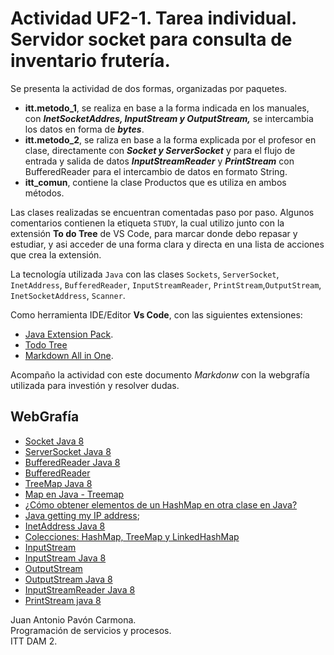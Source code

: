 # Actividad UF2-1. Tarea individual. Servidor socket para consulta de inventario frutería.
Se presenta la actividad de dos formas, organizadas por paquetes.

- **itt.metodo_1**, se realiza en base a la forma indicada en los manuales, con ***InetSocketAddres, InputStream y OutputStream,*** se intercambia los datos en forma de ***bytes***.  
- **itt.metodo_2**, se raliza en base a la forma explicada por el profesor en clase, directamente con ***Socket y ServerSocket*** y para el flujo de entrada y salida de datos ***InputStreamReader*** y ***PrintStream*** con BufferedReader para el intercambio de datos en formato String.
- **itt_comun**, contiene la clase Productos que es utiliza en ambos métodos.

Las clases realizadas se encuentran comentadas paso por paso. Algunos comentarios contienen la etiqueta `STUDY`, la cual utilizo junto con la extensión **To do Tree** de VS Code, para marcar donde debo repasar y estudiar, y asi acceder de una forma clara y directa en una lista de acciones que crea la extensión.

La tecnología utilizada `Java` con las clases `Sockets`,  `ServerSocket`, `InetAddress`, `BufferedReader`, `InputStreamReader`, `PrintStream`,`OutputStream`, `InetSocketAddress`, `Scanner`.

Como herramienta IDE/Editor **Vs Code**, con las siguientes extensiones:
- [Java Extension Pack](https://marketplace.visualstudio.com/items?itemName=vscjava.vscode-java-pack).
- [Todo Tree](https://marketplace.visualstudio.com/items?itemName=Gruntfuggly.todo-tree)
- [Markdown All in One](https://marketplace.visualstudio.com/items?itemName=yzhang.markdown-all-in-one).

Acompaño la actividad con este documento *Markdonw* con la webgrafía utilizada para investión y resolver dudas.

## WebGrafía
- [Socket Java 8](https://docs.oracle.com/javase/8/docs/api/java/net/Socket.html) 
- [ServerSocket Java 8](https://docs.oracle.com/javase/8/docs/api/java/net/ServerSocket.html)
- [BufferedReader Java 8](https://docs.oracle.com/javase/8/docs/api/java/io/BufferedReader.html)
- [BufferedReader](https://guru99.es/buffered-reader-in-java/)
- [TreeMap Java 8](https://docs.oracle.com/javase/8/docs/api/java/util/TreeMap.html)
- [Map en Java - Treemap](https://jarroba.com/map-en-java-con-ejemplos/)
- [¿Cómo obtener elementos de un HashMap en otra clase en Java?](https://es.stackoverflow.com/questions/3125/cómo-obtener-elementos-de-un-hashmap-en-otra-clase-en-java)
- [Java getting my IP address](https://stackoverflow.com/questions/8083479/java-getting-my-ip-address);
- [InetAddress Java 8](https://docs.oracle.com/javase/8/docs/api/java/net/InetAddress.html)
- [Colecciones: HashMap, TreeMap y LinkedHashMap](https://www.tutorialesprogramacionya.com/javaya/detalleconcepto.php?punto=76&codigo=156&inicio=60)
- [InputStream](http://www.w3api.com/wiki/Java:InputStream.read())
- [InputStream Java 8](https://docs.oracle.com/javase/8/docs/api/java/io/InputStream.html)
- [OutputStream](http://www.w3api.com/wiki/Java:OutputStream)
- [OutputStream Java 8](https://docs.oracle.com/javase/8/docs/api/java/io/OutputStream.html)
- [InputStreamReader Java 8](https://docs.oracle.com/javase/8/docs/api/java/io/InputStreamReader.html)
- [PrintStream java 8](https://docs.oracle.com/javase/8/docs/api/java/io/PrintStream.html)

Juan Antonio Pavón Carmona.  
Programación de servicios y procesos.  
ITT DAM 2.
